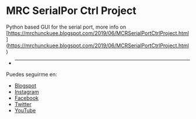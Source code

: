 # MRC SerialPor Ctrl Project

Python based GUI for the serial port, more info on [https://mrchunckuee.blogspot.com/2019/06/MCRSerialPortCtrlProject.html] (https://mrchunckuee.blogspot.com/2019/06/MCRSerialPortCtrlProject.html)

- ***
Puedes seguirme en:
- [Blogspot](http://mrchunckuee.blogspot.com)
- [Instagram](https://www.instagram.com/mrchunckuee_electronics/)
- [Facebook](https://www.facebook.com/MrChunckueeElectronics)
- [Twitter](https://twitter.com/MrChunckuee)
- [YouTube](https://www.youtube.com/@MrChunckueeElectronics)
